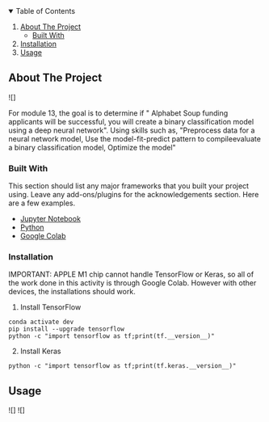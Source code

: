 <!-- TABLE OF CONTENTS -->
<details open="open">
  <summary>Table of Contents</summary>
  <ol>
    <li>
      <a href="#about-the-project">About The Project</a>
      <ul>
        <li><a href="#built-with">Built With</a></li>
      </ul>
        <li><a href="#installation">Installation</a></li>
      </ul>
    </li>
    <li><a href="#usage">Usage</a></li>
  </ol>
</details>





<!-- ABOUT THE PROJECT -->
## About The Project

![]

For module 13, the goal is to determine if " Alphabet Soup funding applicants will be successful, you will create a binary classification model using a deep neural network". Using skills such as, "Preprocess data for a neural network model, Use the model-fit-predict pattern to compileevaluate a binary classification model, Optimize the model" 

### Built With

This section should list any major frameworks that you built your project using. Leave any add-ons/plugins for the acknowledgements section. Here are a few examples.
* [Jupyter Notebook](https://jupyter.org/)
* [Python](https://www.python.org/)
* [Google Colab](https://colab.research.google.com/)


### Installation

IMPORTANT: APPLE M1 chip cannot handle TensorFlow or Keras, so all of the work done in this activity is through Google Colab. However with other devices, the installations should work. 

1. Install TensorFlow
 ```
 conda activate dev
 pip install --upgrade tensorflow
 python -c "import tensorflow as tf;print(tf.__version__)"
 ```
  
 2. Install Keras
 ```
 python -c "import tensorflow as tf;print(tf.keras.__version__)"
 ```
 

<!-- USAGE EXAMPLES -->
## Usage

![]
![]



